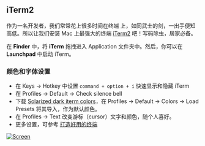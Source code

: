 ## iTerm2

作为一名开发者，我们常常花上很多时间在终端 上，如同武士的剑，一出手便知高低。所以让我们安装 Mac 上最强大的终端 [iTerm2](http://www.iterm2.com/) 吧！写码除虫，居家必备。

在 **Finder** 中，将 **iTerm** 拖拽进入 Application 文件夹中。然后，你可以在 **Launchpad** 中启动 iTerm。

### 颜色和字体设置

- 在 Keys -> Hotkey 中设置 `command + option + i` 快速显示和隐藏 iTerm
- 在 Profiles -> Default -> Check silence bell
- 下载 [Solarized dark iterm colors](https://github.com/altercation/solarized/tree/master/iterm2-colors-solarized)，在 Profiles -> Default -> Colors -> Load Presets 将其导入，作为默认颜色。
- 在 Profiles -> Text 改变游标（cursor）文字和颜色，随个人喜好。
- 更多设置，可参考 [打造好用的终端](http://imwuyu.me/talk-about/cool-iterm2.html/)

[![Screen](http://orangehat.u.qiniudn.com/iterm2-theme.png)](http://orangehat.u.qiniudn.com/iterm2-theme.png)

